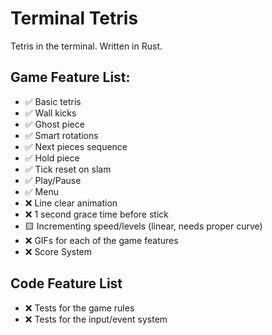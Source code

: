 # Terminal Tetris

Tetris in the terminal. Written in Rust.

## Game Feature List:

- ✅ Basic tetris
- ✅ Wall kicks
- ✅ Ghost piece
- ✅ Smart rotations
- ✅ Next pieces sequence
- ✅ Hold piece
- ✅ Tick reset on slam
- ✅ Play/Pause
- ✅ Menu
- ❌ Line clear animation
- ❌ 1 second grace time before stick
- 🟨 Incrementing speed/levels (linear, needs proper curve)
- ❌ GIFs for each of the game features
- ❌ Score System

## Code Feature List

- ❌ Tests for the game rules
- ❌ Tests for the input/event system
